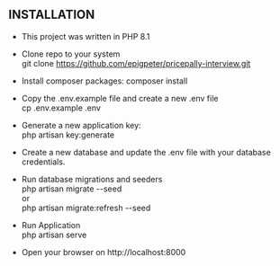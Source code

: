 ## INSTALLATION

- This project was written in PHP 8.1
  
- Clone repo to your system <br /> 
  git clone https://github.com/epigpeter/pricepally-interview.git

- Install composer packages: 
  composer install

- Copy the .env.example file and create a new .env file <br /> 
  cp .env.example .env

- Generate a new application key: <br />
  php artisan key:generate

- Create a new database and update the .env file with your database credentials.
  
- Run database migrations and seeders<br /> 
  php artisan migrate --seed<br />
  or<br />
  php artisan migrate:refresh --seed

- Run Application<br />
  php artisan serve
- Open your browser on http://localhost:8000
